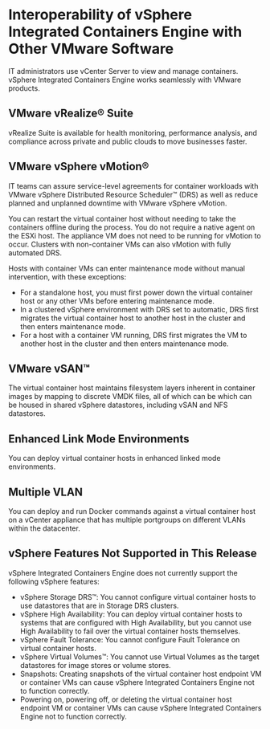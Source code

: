# Interoperability of vSphere Integrated Containers Engine with Other VMware Software
IT administrators use vCenter Server to view and manage containers. vSphere Integrated Containers Engine works seamlessly with VMware products. 

## VMware vRealize&reg; Suite 
vRealize Suite is available for health monitoring, performance analysis, and compliance across private and public clouds to move businesses faster.

## VMware vSphere vMotion&reg;  

IT teams can assure service-level agreements for container workloads with VMware vSphere Distributed Resource Scheduler&trade; (DRS) as well as reduce planned and unplanned downtime with VMware vSphere vMotion.

You can restart the virtual container host without needing to take the containers offline during the process. You do not require a native agent on the ESXi host. The appliance VM does not need to be running for vMotion to occur. Clusters with non-container VMs can also vMotion with fully automated DRS.

Hosts with container VMs can enter maintenance mode without manual intervention, with these exceptions:

- For a standalone host, you must first power down the virtual container host or any other VMs before entering maintenance mode. 
- In a clustered vSphere environment with DRS set to automatic, DRS first migrates the virtual container host to another host in the cluster and then enters maintenance mode. 
- For a host with a container VM running, DRS first migrates the VM to another host in the cluster and then enters maintenance mode.

## VMware vSAN&trade;
The virtual container host maintains filesystem layers inherent in container images by mapping to discrete VMDK files, all of which can be which can be housed in shared vSphere datastores, including vSAN and NFS datastores.

## Enhanced Link Mode Environments
You can deploy virtual container hosts in enhanced linked mode environments.

## Multiple VLAN
You can deploy and run Docker commands against a virtual container host on a vCenter appliance that has multiple portgroups on different VLANs within the datacenter.

<!--
## vSphere Instant Clone
vSphere Integrated Containers Engine allows you to create and run multiple containers rapidly with minimal overhead using vSphere 6 Instant Clone technology, which provisions child VMs forked directly from a parent VM template running a Linux kernel. vSphere Integrated Containers Engine creates the kernel and a few supporting resources to run containers using Photon OS technology.
-->

## vSphere Features Not Supported in This Release
vSphere Integrated Containers Engine does not currently support the following vSphere features:

- vSphere Storage DRS&trade;: You cannot configure virtual container hosts to use datastores that are in Storage DRS clusters.
- vSphere High Availability: You can deploy virtual container hosts to systems that are configured with High Availability, but you cannot use High Availability to fail over the virtual container hosts themselves.
- vSphere Fault Tolerance: You cannot configure Fault Tolerance on virtual container hosts.
- vSphere Virtual Volumes&trade;: You cannot use Virtual Volumes as the target datastores for image stores or volume stores.
- Snapshots: Creating snapshots of the virtual container host endpoint VM or container VMs can cause vSphere Integrated Containers Engine not to function correctly.
- Powering on, powering off, or deleting the virtual container host endpoint VM or container VMs can cause vSphere Integrated Containers Engine not to function correctly.
